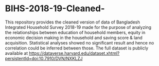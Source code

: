 # BIHS-2018-19-Cleaned-
This repository provides the cleaned version of data of Bangladesh Integrated Household Survey 2018-19 made for the purpose of analyzing the relationships between education of household members, equity in economic decision making in the household and saving score & land acquisition. Statistical analyses showed no significant result and hence no correlation could be inferred between those. The full dataset is publicly available at https://dataverse.harvard.edu/dataset.xhtml?persistentId=doi:10.7910/DVN/NXKLZJ

